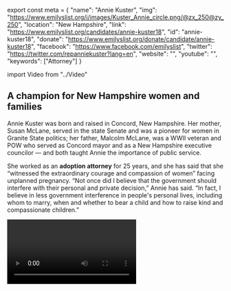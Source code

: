 export const meta = {
  "name": "Annie Kuster",
  "img": "https://www.emilyslist.org/i/images/Kuster_Annie_circle.png/@zx_250@zy_250",
  "location": "New Hampshire",
  "link": "https://www.emilyslist.org/candidates/annie-kuster18",
  "id": "annie-kuster18",
  "donate": "https://www.emilyslist.org/donate/candidate/annie-kuster18",
  "facebook": "https://www.facebook.com/emilyslist",
  "twitter": "https://twitter.com/repanniekuster?lang=en",
  "website": "",
  "youtube": "",
  "keywords": ["Attorney"]
}

import Video from "../Video"

## A champion for New Hampshire women and families

Annie Kuster was born and raised in Concord, New Hampshire. Her mother, Susan McLane, served in the state Senate and was a pioneer for women in Granite State politics; her father, Malcolm McLane, was a WWII veteran and POW who served as Concord mayor and as a New Hampshire executive councilor — and both taught Annie the importance of public service.

She worked as an **adoption attorney** for 25 years, and she has said that she “witnessed the extraordinary courage and compassion of women” facing unplanned pregnancy. “Not once did I believe that the government should interfere with their personal and private decision,” Annie has said. “In fact, I believe in less government interference in people's personal lives, including whom to marry, when and whether to bear a child and how to raise kind and compassionate children.”

<Video id="HoFZCQAjmFM" />


She is a longtime community activist, and has served on the boards of the New Hampshire Charitable Foundation, New Hampshire Public Radio, the Capitol Center for the Arts, and Child, and Family Services of New Hampshire. Annie and her husband Brad live in Hopkinton, where they raised their two sons.

In 2012 she defeated an incumbent Republican to become the first woman to represent New Hampshire’s 2nd Congressional District. During her first term she also made history as part of the **nation’s first all-women delegation**. Annie works tirelessly to increase economic opportunity for Granite Staters, and she is committed to breaking through gridlock in Congress to get results for the women and families she serves.


## An experienced leader fighting to expand economic opportunity

Annie’s top priority is fighting to expand economic opportunity for all hardworking Granite State families and to help create good paying jobs. She has fought for legislation to help small businesses create jobs, hosted job fairs in New Hampshire, and her first bill in Congress aimed to cut taxes for New Hampshire employers who provide job training for students. She champions policies that defend working families’ economic security, including paid family and medical leave, raising the minimum wage, and increasing access to affordable, quality childcare. She is a strong advocate for college affordability, and prior to serving in Congress she helped create a program that makes it easier for New Hampshire families to save for their children’s education. “Keeping higher education within the reach of every young person who is willing to work hard is not just important for students, it’s important for our entire economy,” she has said. A champion for expanding access to health care, Granite Staters can count on Annie to fiercely defend the progress we’ve worked so hard to make. She is fighting back against Republicans’ reckless attempts to dismantle the Affordable Care Act. Annie is a longtime pro-choice champion. “I will continue to fight for women's health services at the federal level,” she has said, “and I urge my colleagues not to let such extremist, partisan games interfere with ensuring women across the country can access the health services they need and deserve.” As a member of the House Veterans’ Affairs Committee, Annie works to ensure our veterans have access to the resources and support they need. She helped pass a package of legislation, including her own bill, to help eliminate the claims backlog for VA benefits, and her efforts to strengthen VA whistleblower protections have been signed into law. Annie has examined current pain management practices within the Veterans’ Administration and its connection to the ongoing opioid epidemic in New Hampshire and across the country, and she serves as founder and co-chair of the Bipartisan Task Force to Combat the Heroin Epidemic.

## A critical hold in the fight to control the House

Annie is a fighter who has what it takes to win tough races in the perennial battleground Granite State. In 2016, Annie became the first Democrat from New Hampshire’s deep purple 2nd District to be elected to a third term in the House. This is a swing district where Hillary Clinton bested Donald Trump by a razor-thin margin last cycle, and the GOP is eyeing it for takeover in their desperate attempts to keep control of the House. Annie is fighting for New Hampshire working families and running a strong grassroots campaign, but in this unpredictable swing district she needs our continued support to fend off a Republican challenge. This seat is a critical hold race in the battle to control the House, and Annie needs our full support in this must-win race for the majority. The EMILY’s List community is proud of Annie’s continued leadership, and is thrilled to support her as she keeps fighting to move New Hampshire forward.
